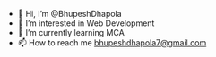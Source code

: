 - 👋 Hi, I’m @BhupeshDhapola
- 👀 I’m interested in Web Development
- 🌱 I’m currently learning MCA
- 📫 How to reach me bhupeshdhapola7@gmail.com

<!---
BhupeshDhapola/BhupeshDhapola is a ✨ special ✨ repository because its `README.md` (this file) appears on your GitHub profile.
You can click the Preview link to take a look at your changes.
--->
